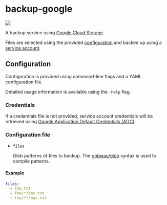 # backup-google

[![](https://github.com/pkoenig10/backup-google/actions/workflows/ci.yml/badge.svg)][actions]

A backup service using [Google Cloud Storage](https://cloud.google.com/storage).

Files are selected using the provided [configuration](#configuration) and backed up using a [service account](https://cloud.google.com/iam/docs/service-accounts).

## Configuration

Configuration is provided using command-line flags and a YAML configuration file.

Detailed usage information is available using the `-help` flag.

### Credentials

If a credentials file is not provided, service account credentials will be retrieved using [Google Application Default Credentials (ADC)](https://cloud.google.com/docs/authentication/production).

### Configuration file

- `files`

    Glob patterns of files to backup. The [gobwas/glob](https://github.com/gobwas/glob) syntax is used to compile patterns.

#### Example

```yaml
files:
  - foo.txt
  - foo/*/bar.txt
  - foo/**/baz.txt
```

[actions]: https://github.com/pkoenig10/backup-google/actions
